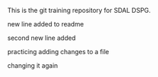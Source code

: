 This is the git training repository for SDAL DSPG.

new line added to readme

second new line added

practicing adding changes to a file

changing it again
